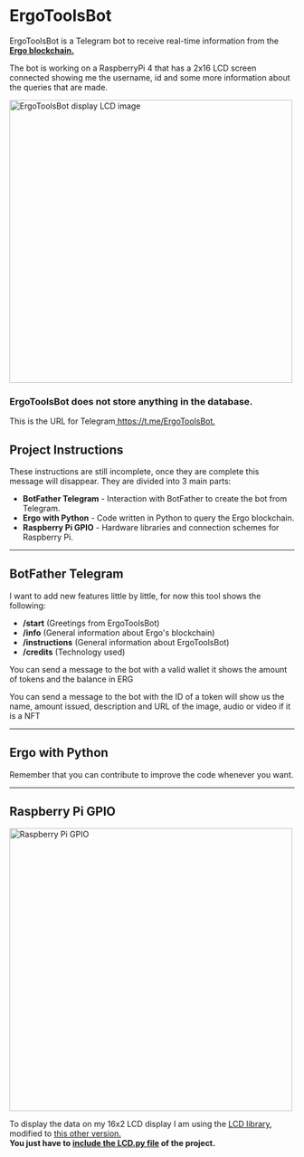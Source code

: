 <h1>ErgoToolsBot</h1>
<p>ErgoToolsBot is a Telegram bot to receive real-time information from the <strong><a href="https://explorer.ergoplatform.com/en/" title="Ergo Blockchain" target="_blank">Ergo blockchain.</a></strong></p>
<p>The bot is working on a RaspberryPi 4 that has a 2x16 LCD screen connected showing me the username, id and some more information about the queries that are made.</p>

<img src="https://ergotokens.org/ErgoToolsBot.jpeg" alt="ErgoToolsBot display LCD image" width="500" />
<h3>ErgoToolsBot does not store anything in the database.</h3>
<p>This is the URL for Telegram<a href="https://t.me/ErgoToolsBot" title="ErgoToolsBot Telegram"> https://t.me/ErgoToolsBot.</a></p>


<h2>Project Instructions</h2>
<p>
  These instructions are still incomplete, once they are complete this message will disappear. They are divided into 3 main parts:
  <ul>
    <li><strong>BotFather Telegram</strong> - Interaction with BotFather to create the bot from Telegram.</li>
    <li><strong>Ergo with Python</strong> - Code written in Python to query the Ergo blockchain.</li>
    <li><strong>Raspberry Pi GPIO</strong> - Hardware libraries and connection schemes for Raspberry Pi.</li>
  </ul>
</p>

<hr>
<h2>BotFather Telegram</h2>
<p>I want to add new features little by little, for now this tool shows the following:</p>
  <ul>
    <li><strong>/start</strong> (Greetings from ErgoToolsBot)</li>
    <li><strong>/info</strong> (General information about Ergo's blockchain)</li>
    <li><strong>/instructions</strong> (General information about ErgoToolsBot)</li>
   <li><strong>/credits</strong> (Technology used)</li>
  </ul>
<p>You can send a message to the bot with a valid wallet it shows the amount of tokens and the balance in ERG</p>
<p>You can send a message to the bot with the ID of a token will show us the name, amount issued, description and URL of the image, audio or video if it is a NFT</p>

<hr>
<h2>Ergo with Python</h2>
<p>Remember that you can contribute to improve the code whenever you want.</p>

<hr>
<h2>Raspberry Pi GPIO</h2>
<img src="https://github.com/Gadgetoid/Pinout.xyz/blob/master/graphics/pinout-graphic-horizontal-72dpi.png" alt="Raspberry Pi GPIO" width="500"/>

<p>To display the data on my 16x2 LCD display I am using the <a href="https://gist.github.com/DenisFromHR/cc863375a6e19dce359d" title="LCD Library" target="_blank">LCD library</a>, modified to <a href="http://www.recantha.co.uk/blog/?p=4849" title="LCD Library" target="_blank">this other version.</a>
<br><strong>You just have to <a href="https://github.com/ladopixel/ErgoToolsBot/blob/master/lcd.py" title="Library LCD.py">include the LCD.py file</a> of the project.</strong></p>
